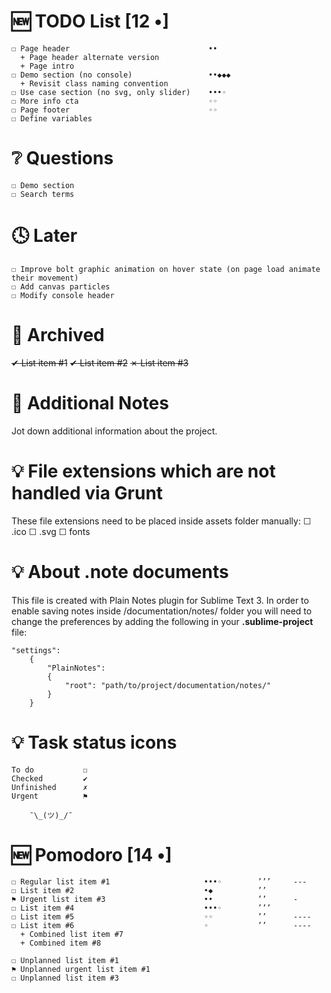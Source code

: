 # 🆕 TODO List                                 [12 •]
    ☐ Page header                               ••
      + Page header alternate version
      + Page intro
    ☐ Demo section (no console)                 ••◆◆◆
      + Revisit class naming convention         
    ☐ Use case section (no svg, only slider)    •••◦
    ☐ More info cta                             ◦◦
    ☐ Page footer                               ◦◦
    ☐ Define variables


# ❔ Questions
    ☐ Demo section
    ☐ Search terms



# 🕓 Later
    ☐ Improve bolt graphic animation on hover state (on page load animate their movement)
    ☐ Add canvas particles
    ☐ Modify console header



# 📁 Archived
~~✔ List item #1~~
~~✔ List item #2~~
~~✗ List item #3~~



# 📎 Additional Notes
Jot down additional information about the project.



# 💡 File extensions which are not handled via Grunt
These file extensions need to be placed inside assets folder manually:
    ☐ .ico
    ☐ .svg
    ☐ fonts



# 💡 About .note documents
This file is created with Plain Notes plugin for Sublime Text 3.
In order to enable saving notes inside /documentation/notes/ folder you will need to change the preferences by adding the following in your **.sublime-project** file:

    "settings":
        {
            "PlainNotes": 
            {
                "root": "path/to/project/documentation/notes/"
            }
        }



# 💡 Task status icons
    To do           ☐
    Checked         ✔
    Unfinished      ✗
    Urgent          ⚑
    
        ¯\_(ツ)_/¯


# 🆕 Pomodoro                                 [14 •]
    ☐ Regular list item #1                     •••◦        ’’’     ---
    ☐ List item #2                             •◆          ’’      
    ⚑ Urgent list item #3                      ••          ’’      -
    ☐ List item #4                             •••◦        ’’’
    ☐ List item #5                             ◦◦          ’’      ----
    ☐ List item #6                             ◦           ’’      ----
      + Combined list item #7
      + Combined item #8

    ☐ Unplanned list item #1
    ⚑ Unplanned urgent list item #1
    ☐ Unplanned list item #3
